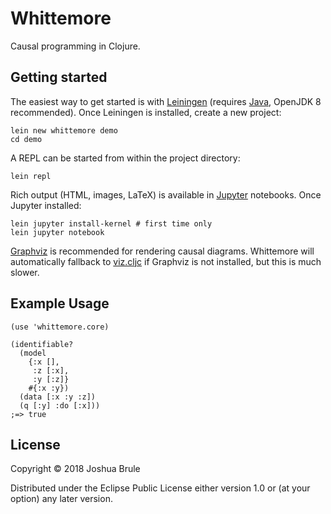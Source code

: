 # Whittemore

Causal programming in Clojure.


## Getting started

The easiest way to get started is with [Leiningen](https://leiningen.org) (requires [Java](https://openjdk.java.net/install/), OpenJDK 8 recommended). Once Leiningen is installed, create a new project:

    lein new whittemore demo
    cd demo

A REPL can be started from within the project directory:

    lein repl

Rich output (HTML, images, LaTeX) is available in [Jupyter](https://jupyter.org/install) notebooks. Once Jupyter installed:

    lein jupyter install-kernel # first time only
    lein jupyter notebook

[Graphviz](https://graphviz.org/download/) is recommended for rendering causal diagrams. Whittemore will automatically fallback to [viz.cljc](https://github.com/jebberjeb/viz.cljc) if Graphviz is not installed, but this is much slower.


## Example Usage

    (use 'whittemore.core)
    
    (identifiable?
      (model
        {:x [],
         :z [:x],
         :y [:z]}
        #{:x :y})
      (data [:x :y :z])
      (q [:y] :do [:x]))
    ;=> true


## License

Copyright © 2018 Joshua Brule

Distributed under the Eclipse Public License either version 1.0 or (at
your option) any later version.

